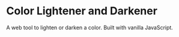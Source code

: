 # Color Lightener and Darkener
A web tool to lighten or darken a color. Built with vanilla JavaScript.

